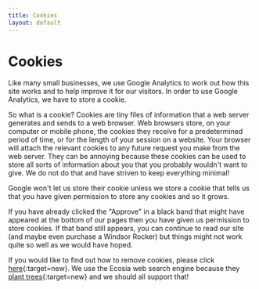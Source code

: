 ```yaml
---
title: Cookies
layout: default
---
```

# Cookies

Like many small businesses, we use Google Analytics to work out how this site works and to help improve it for our visitors. In order to use Google Analytics, we have to store a cookie. 

So what is a cookie? Cookies are tiny files of information that a web server generates and sends to a web browser. Web browsers store, on your computer or mobile phone, the cookies they receive for a predetermined period of time, or for the length of your session on a website. Your browser will attach the relevant cookies to any future request you make from the web server. They can be annoying because these cookies can be used to store all sorts of information about you that you probably wouldn't want to give. We do not do that and have striven to keep everything minimal!

Google won't let us store their cookie unless we store a cookie that tells us that you have given permission to store any cookies and so it grows.

If you have already clicked the "Approve" in a black band that might have appeared at the bottom of our pages then you have given us permission to store cookies. If that band still appears, you can continue to read our site (and maybe even purchase a Windsor Rocker) but things might not work quite so well as we would have hoped.

If you would like to find out how to remove cookies, please click [here](https://www.ecosia.org/search?addon=firefox&addonversion=4.1.3&q=How%20to%20Delete%20Cookies%20in%20Every%20Major%20Browser){:target=new}. We use the Ecosia web search engine because they [plant trees](https://www.ecosia.org/){:target=new} and we should all support that!
